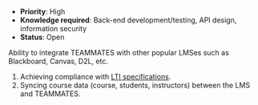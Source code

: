 * **Priority**: High
* **Knowledge required**: Back-end development/testing, API design, information security
* **Status**: Open

Ability to integrate TEAMMATES with other popular LMSes such as Blackboard, Canvas, D2L, etc.

1. Achieving compliance with [LTI specifications](https://www.imsglobal.org/activity/learning-tools-interoperability).
1. Syncing course data (course, students, instructors) between the LMS and TEAMMATES.
